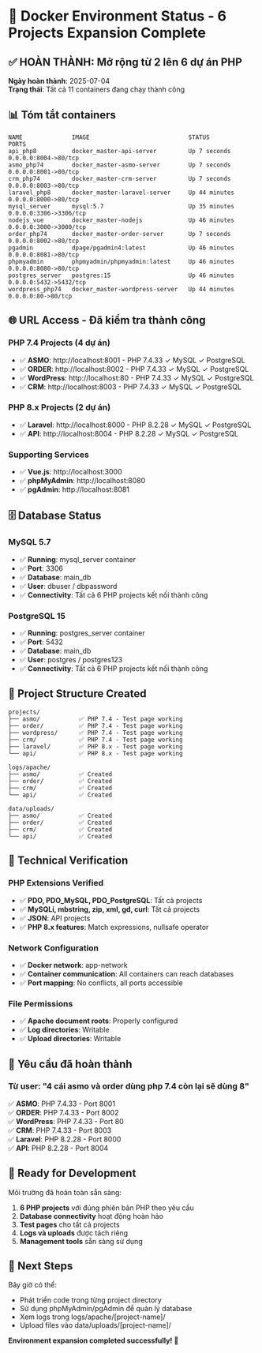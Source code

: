 # 🚀 Docker Environment Status - 6 Projects Expansion Complete

## ✅ HOÀN THÀNH: Mở rộng từ 2 lên 6 dự án PHP

**Ngày hoàn thành**: 2025-07-04  
**Trạng thái**: Tất cả 11 containers đang chạy thành công

## 📊 Tóm tắt containers

```
NAME              IMAGE                            STATUS          PORTS
api_php8          docker_master-api-server         Up 7 seconds    0.0.0.0:8004->80/tcp
asmo_php74        docker_master-asmo-server        Up 7 seconds    0.0.0.0:8001->80/tcp
crm_php74         docker_master-crm-server         Up 7 seconds    0.0.0.0:8003->80/tcp
laravel_php8      docker_master-laravel-server     Up 44 minutes   0.0.0.0:8000->80/tcp
mysql_server      mysql:5.7                        Up 35 minutes   0.0.0.0:3306->3306/tcp
nodejs_vue        docker_master-nodejs             Up 46 minutes   0.0.0.0:3000->3000/tcp
order_php74       docker_master-order-server       Up 7 seconds    0.0.0.0:8002->80/tcp
pgadmin           dpage/pgadmin4:latest            Up 46 minutes   0.0.0.0:8081->80/tcp
phpmyadmin        phpmyadmin/phpmyadmin:latest     Up 46 minutes   0.0.0.0:8080->80/tcp
postgres_server   postgres:15                      Up 46 minutes   0.0.0.0:5432->5432/tcp
wordpress_php74   docker_master-wordpress-server   Up 44 minutes   0.0.0.0:80->80/tcp
```

## 🌐 URL Access - Đã kiểm tra thành công

### PHP 7.4 Projects (4 dự án)
- ✅ **ASMO**: http://localhost:8001 - PHP 7.4.33 ✓ MySQL ✓ PostgreSQL
- ✅ **ORDER**: http://localhost:8002 - PHP 7.4.33 ✓ MySQL ✓ PostgreSQL  
- ✅ **WordPress**: http://localhost:80 - PHP 7.4.33 ✓ MySQL ✓ PostgreSQL
- ✅ **CRM**: http://localhost:8003 - PHP 7.4.33 ✓ MySQL ✓ PostgreSQL

### PHP 8.x Projects (2 dự án)
- ✅ **Laravel**: http://localhost:8000 - PHP 8.2.28 ✓ MySQL ✓ PostgreSQL
- ✅ **API**: http://localhost:8004 - PHP 8.2.28 ✓ MySQL ✓ PostgreSQL

### Supporting Services
- ✅ **Vue.js**: http://localhost:3000
- ✅ **phpMyAdmin**: http://localhost:8080
- ✅ **pgAdmin**: http://localhost:8081

## 🗄️ Database Status

### MySQL 5.7
- ✅ **Running**: mysql_server container
- ✅ **Port**: 3306
- ✅ **Database**: main_db
- ✅ **User**: dbuser / dbpassword
- ✅ **Connectivity**: Tất cả 6 PHP projects kết nối thành công

### PostgreSQL 15
- ✅ **Running**: postgres_server container
- ✅ **Port**: 5432
- ✅ **Database**: main_db
- ✅ **User**: postgres / postgres123
- ✅ **Connectivity**: Tất cả 6 PHP projects kết nối thành công

## 📁 Project Structure Created

```
projects/
├── asmo/           ✅ PHP 7.4 - Test page working
├── order/          ✅ PHP 7.4 - Test page working
├── wordpress/      ✅ PHP 7.4 - Test page working
├── crm/            ✅ PHP 7.4 - Test page working
├── laravel/        ✅ PHP 8.x - Test page working
└── api/            ✅ PHP 8.x - Test page working

logs/apache/
├── asmo/           ✅ Created
├── order/          ✅ Created
├── crm/            ✅ Created
└── api/            ✅ Created

data/uploads/
├── asmo/           ✅ Created
├── order/          ✅ Created
├── crm/            ✅ Created
└── api/            ✅ Created
```

## 🔧 Technical Verification

### PHP Extensions Verified
- ✅ **PDO, PDO_MySQL, PDO_PostgreSQL**: Tất cả projects
- ✅ **MySQLi, mbstring, zip, xml, gd, curl**: Tất cả projects
- ✅ **JSON**: API projects
- ✅ **PHP 8.x features**: Match expressions, nullsafe operator

### Network Configuration
- ✅ **Docker network**: app-network
- ✅ **Container communication**: All containers can reach databases
- ✅ **Port mapping**: No conflicts, all ports accessible

### File Permissions
- ✅ **Apache document roots**: Properly configured
- ✅ **Log directories**: Writable
- ✅ **Upload directories**: Writable

## 🎯 Yêu cầu đã hoàn thành

### Từ user: "4 cái asmo và order dùng php 7.4 còn lại sẽ dùng 8"

✅ **ASMO**: PHP 7.4.33 - Port 8001  
✅ **ORDER**: PHP 7.4.33 - Port 8002  
✅ **WordPress**: PHP 7.4.33 - Port 80  
✅ **CRM**: PHP 7.4.33 - Port 8003  
✅ **Laravel**: PHP 8.2.28 - Port 8000  
✅ **API**: PHP 8.2.28 - Port 8004  

## 🚀 Ready for Development

Môi trường đã hoàn toàn sẵn sàng:

1. **6 PHP projects** với đúng phiên bản PHP theo yêu cầu
2. **Database connectivity** hoạt động hoàn hảo
3. **Test pages** cho tất cả projects
4. **Logs và uploads** được tách riêng
5. **Management tools** sẵn sàng sử dụng

## 📝 Next Steps

Bây giờ có thể:
- Phát triển code trong từng project directory
- Sử dụng phpMyAdmin/pgAdmin để quản lý database
- Xem logs trong logs/apache/[project-name]/
- Upload files vào data/uploads/[project-name]/

**Environment expansion completed successfully! 🎉**
